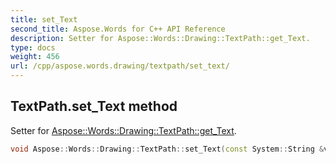 ```yaml
---
title: set_Text
second_title: Aspose.Words for C++ API Reference
description: Setter for Aspose::Words::Drawing::TextPath::get_Text. 
type: docs
weight: 456
url: /cpp/aspose.words.drawing/textpath/set_text/
---
```

## TextPath.set_Text method


Setter for [Aspose::Words::Drawing::TextPath::get_Text](../get_text/).

```cpp
void Aspose::Words::Drawing::TextPath::set_Text(const System::String &value)
```

